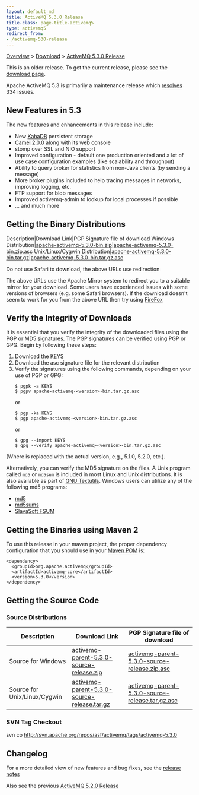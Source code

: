 ```yaml
---
layout: default_md
title: ActiveMQ 5.3.0 Release 
title-class: page-title-activemq5
type: activemq5
redirect_from:
- /activemq-530-release
---
```


[Overview](overview) > [Download](download) > [ActiveMQ 5.3.0 Release](activemq-530-release)

<div class="alert alert-warning">
  This is an older release. To get the current release, please see the <a href="{{site.baseurl}}/components/classic/download" class="alert-link">download page</a>.
</div>

Apache ActiveMQ 5.3 is primarily a maintenance release which [resolves](https://issues.apache.org/activemq/secure/ReleaseNote.jspa?version=11914&styleName=Html&projectId=10520) 334 issues.

New Features in 5.3
-------------------

The new features and enhancements in this release include:

*   New [KahaDB](PersistenceFeatures/Persistence/Features/Persistence/kahadb) persistent storage
*   [Camel 2.0.0](http://camel.apache.org) along with its web console
*   stomp over SSL and NIO support
*   Improved configuration - default one production oriented and a lot of use case configuration examples (like scalability and throughput)
*   Ability to query broker for statistics from non-Java clients (by sending a message)
*   More broker plugins included to help tracing messages in networks, improving logging, etc.
*   FTP support for blob messages
*   Improved activemq-admin to lookup for local processes if possible
*   ... and much more

Getting the Binary Distributions
--------------------------------

Description|Download Link|PGP Signature file of download
Windows Distribution|[apache-activemq-5.3.0-bin.zip](http://archive.apache.org/dist/activemq/apache-activemq/5.3.0/apache-activemq-5.3.0-bin.zip)|[apache-activemq-5.3.0-bin.zip.asc](http://archive.apache.org/dist/activemq/apache-activemq/5.3.0/apache-activemq-5.3.0-bin.zip.asc)
Unix/Linux/Cygwin Distribution|[apache-activemq-5.3.0-bin.tar.gz](http://archive.apache.org/dist/activemq/apache-activemq/apache-activemq-5.3.0-bin.tar.gz)|[apache-activemq-5.3.0-bin.tar.gz.asc](http://archive.apache.org/dist/activemq/apache-activemq/5.3.0/apache-activemq-5.3.0-bin.tar.gz.asc)

Do not use Safari to download, the above URLs use redirection

The above URLs use the Apache Mirror system to redirect you to a suitable mirror for your download. Some users have experienced issues with some versions of browsers (e.g. some Safari browsers). If the download doesn't seem to work for you from the above URL then try using [FireFox](http://www.mozilla.com/en-US/firefox/)

Verify the Integrity of Downloads
---------------------------------

It is essential that you verify the integrity of the downloaded files using the PGP or MD5 signatures. The PGP signatures can be verified using PGP or GPG. Begin by following these steps:

1.  Download the [KEYS](http://www.apache.org/dist/activemq/KEYS)
2.  Download the asc signature file for the relevant distribution
3.  Verify the signatures using the following commands, depending on your use of PGP or GPG:
    ```
    $ pgpk -a KEYS
    $ pgpv apache-activemq-<version>-bin.tar.gz.asc
    ```
    or
    ```
    $ pgp -ka KEYS
    $ pgp apache-activemq-<version>-bin.tar.gz.asc
    ```
    or
    ```
    $ gpg --import KEYS
    $ gpg --verify apache-activemq-<version>-bin.tar.gz.asc
    ```

(Where <version> is replaced with the actual version, e.g., 5.1.0, 5.2.0, etc.).

Alternatively, you can verify the MD5 signature on the files. A Unix program called `md5` or `md5sum` is included in most Linux and Unix distributions. It is also available as part of [GNU Textutils](http://www.gnu.org/software/textutils/textutils.html). Windows users can utilize any of the following md5 programs:

*   [md5](http://www.fourmilab.ch/md5/)
*   [md5sums](http://www.pc-tools.net/win32/md5sums/)
*   [SlavaSoft FSUM](http://www.slavasoft.com/fsum/)

Getting the Binaries using Maven 2
----------------------------------

To use this release in your maven project, the proper dependency configuration that you should use in your [Maven POM](http://maven.apache.org/guides/introduction/introduction-to-the-pom.html) is:
```
<dependency>
  <groupId>org.apache.activemq</groupId>
  <artifactId>activemq-core</artifactId>
  <version>5.3.0</version>
</dependency>
```
Getting the Source Code
-----------------------

### Source Distributions

Description|Download Link|PGP Signature file of download
---|---|---
Source for Windows|[activemq-parent-5.3.0-source-release.zip](http://archive.apache.org/dist/activemq/apache-activemq/5.3.0/activemq-parent-5.3.0-source-release.zip)|[activemq-parent-5.3.0-source-release.zip.asc](http://archive.apache.org/dist/activemq/apache-activemq/5.3.0/activemq-parent-5.3.0-source-release.zip.asc)
Source for Unix/Linux/Cygwin|[activemq-parent-5.3.0-source-release.tar.gz](http://archive.apache.org/dist/activemq/apache-activemq/5.3.0/activemq-parent-5.3.0-source-release.tar.gz)|[activemq-parent-5.3.0-source-release.tar.gz.asc](http://archive.apache.org/dist/activemq/apache-activemq/5.3.0/activemq-parent-5.3.0-source-release.tar.gz.asc)

### SVN Tag Checkout

svn co http://svn.apache.org/repos/asf/activemq/tags/activemq-5.3.0

Changelog
---------

For a more detailed view of new features and bug fixes, see the [release notes](https://issues.apache.org/activemq/secure/ReleaseNote.jspa?version=11914&styleName=Html&projectId=10520)

Also see the previous [ActiveMQ 5.2.0 Release](activemq-520-release)

